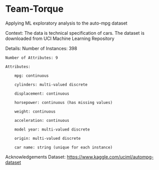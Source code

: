 # Team-Torque
Applying ML exploratory analysis to the auto-mpg dataset

Context:
The data is technical specification of cars. The dataset is downloaded from UCI Machine Learning Repository

Details:
    Number of Instances: 398
    
    Number of Attributes: 9
    
    Attributes:
    
        mpg: continuous
        
        cylinders: multi-valued discrete
        
        displacement: continuous
        
        horsepower: continuous (has missing values)
        
        weight: continuous
        
        acceleration: continuous
        
        model year: multi-valued discrete
        
        origin: multi-valued discrete
        
        car name: string (unique for each instance)

Acknowledgements
Dataset: https://www.kaggle.com/uciml/autompg-dataset


